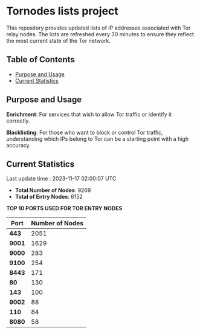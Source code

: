 # Tornodes lists project

This repository provides updated lists of IP addresses associated with Tor relay nodes. The lists are refreshed every 30 minutes to ensure they reflect the most current state of the Tor network.

## Table of Contents

- [Purpose and Usage](#purpose-and-usage)
- [Current Statistics](#current-statistics)


## Purpose and Usage

**Enrichment**: For services that wish to allow Tor traffic or identify it correctly.

**Blacklisting**: For those who want to block or control Tor traffic, understanding which IPs belong to Tor can be a starting point with a high accuracy.

## Current Statistics

Last update time : 2023-11-17 02:00:07 UTC

- **Total Number of Nodes**: 9269
- **Total of Entry Nodes**: 6152

**TOP 10 PORTS USED FOR TOR ENTRY NODES**

| **Port** | **Number of Nodes** |
|------|-----------------|
| **443**   | 2051  |
| **9001**   | 1629  |
| **9000**   | 283  |
| **9100**   | 254  |
| **8443**   | 171  |
| **80**   | 130  |
| **143**   | 100  |
| **9002**   | 88  |
| **110**   | 84  |
| **8080**   | 58  |

